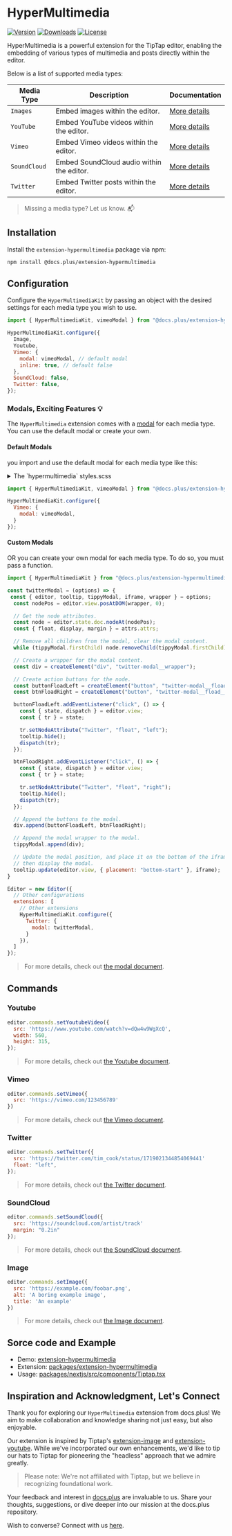 # HyperMultimedia

[![Version](https://img.shields.io/npm/v/@docs.plus/extension-hypermultimedia.svg?label=version)](https://www.npmjs.com/package/@docs.plus/extension-hypermultimedia)
[![Downloads](https://img.shields.io/npm/dm/@docs.plus/extension-hypermultimedia.svg)](https://npmcharts.com/compare/@docs.plus/extension-hypermultimedia)
[![License](https://img.shields.io/npm/l/@docs.plus/extension-hypermultimedia.svg)](https://www.npmjs.com/package/@docs.plus/extension-hypermultimedia)

HyperMultimedia is a powerful extension for the TipTap editor, enabling the embedding of various types of multimedia and posts directly within the editor.

Below is a list of supported media types:

| Media Type  | Description                                    | Documentation                    |
|-------------|------------------------------------------------|---------------------------------------|
| `Images`      | Embed images within the editor.                | [More details](./src/nodes/image/)    |
| `YouTube`     | Embed YouTube videos within the editor.        | [More details](./src/nodes/youtube/)  |
| `Vimeo`       | Embed Vimeo videos within the editor.          | [More details](./src/nodes/vimeo/)    |
| `SoundCloud`  | Embed SoundCloud audio within the editor.      | [More details](./src/nodes/soundcloud/)|
| `Twitter`     | Embed Twitter posts within the editor.         | [More details](./src/nodes/twitter/)  |

> Missing a media type? Let us know. 📬

## Installation

Install the `extension-hypermultimedia` package via npm:

```bash
npm install @docs.plus/extension-hypermultimedia
```

## Configuration

Configure the `HyperMultimediaKit` by passing an object with the desired settings for each media type you wish to use.

```javascript
import { HyperMultimediaKit, vimeoModal } from "@docs.plus/extension-hypermultimedia";

HyperMultimediaKit.configure({
  Image,
  Youtube,
  Vimeo: {
    modal: vimeoModal, // default modal
    inline: true, // default false
  },
  SoundCloud: false,
  Twitter: false,
});
```

### Modals, Exciting Features 💡

The `HyperMultimedia` extension comes with a <u>modal</u> for each media type.
You can use the default modal or create your own.

#### Default Modals

you import and use the default modal for each media type like this:

<details>
<summary>The `hypermultimedia` styles.scss</summary>

```scss
.hypermultimedia {
  iframe {
    background-color: #fafafa;
  }

  &__resize-gripper {
    position: absolute;
    margin: 0;
    display: none;

    .media-resize-clamp {
      width: 10px;
      height: 10px;
      background-color: #1a73e8;
      border: 1px solid #fff;
      display: none;

      &--rotate {
        border-radius: 50%;
        position: absolute;
        top: -28px;
        left: 50%;
        transform: translateX(-50%);
        cursor: crosshair;

        &::after {
          content: "";
          position: absolute;
          left: 50%;
          transform: translateX(-50%);
          width: 1.5px;
          height: 30px;
          background-color: #1a73e8;
        }
      }

      &--left {
        position: absolute;
        top: 50%;
        left: -5px;
        transform: translateY(-50%);
        cursor: ew-resize;
      }

      &--right {
        position: absolute;
        top: 50%;
        right: -5px;
        transform: translateY(-50%);
        cursor: ew-resize;
      }

      &--top {
        position: absolute;
        top: -5px;
        left: 50%;
        transform: translateX(-50%);
        cursor: ns-resize;
      }

      &--bottom {
        position: absolute;
        bottom: -5px;
        left: 50%;
        transform: translateX(-50%);
        cursor: ns-resize;
      }

      &--top-left {
        position: absolute;
        top: -5px;
        left: -5px;
        cursor: nwse-resize;
      }

      &--top-right {
        position: absolute;
        top: -5px;
        right: -5px;
        cursor: nesw-resize;
      }

      &--bottom-left {
        position: absolute;
        bottom: -5px;
        left: -5px;
        cursor: nesw-resize;
      }

      &--bottom-right {
        position: absolute;
        bottom: -5px;
        right: -5px;
        cursor: nwse-resize;
      }
    }

    &--active {
      border: 1.5px solid #1a73e8;
      display: block;
      .media-resize-clamp {
        display: block;
      }
    }
  }

  &__modal {
    padding: 8px 8px;
    background-color: #fff;
    border-radius: 6px;
    display: flex;
    align-items: center;
    box-shadow: 0 4px 6px -1px rgba(0, 0, 0, 0.1), 0 2px 4px -1px rgba(0, 0, 0, 0.06);
    border: 1px solid rgba(0, 0, 0, 0.1);
    flex-direction: row;
    flex-wrap: wrap;
    justify-content: flex-start;

    &__divider {
      border-left: 2px solid #e5e7eb;
      height: 5px;
      margin: 6px 10px;
    }

    select {
      @apply border-gray-300 py-2 px-2 rounded-md;
      &:hover {
        background-color: #eee;
      }
    }

    button {
      border-color: #d1d5db;
      padding: 8px;
      border-radius: 0.375rem;
      &:hover {
        background-color: #eee;
      }
    }

    &__btn--resize {
      svg {
      }
    }

    &--active {
      background-color: #1a73e8;
      fill: #fff;
      &:hover {
        svg {
          fill: black;
        }
      }
      svg {
        fill: #fff;
      }
    }
  }
}
```

</details>

```javascript
import { HyperMultimediaKit, vimeoModal } from "@docs.plus/extension-hypermultimedia";

HyperMultimediaKit.configure({
  Vimeo: {
    modal: vimeoModal,
  }
});

```

#### Custom Modals

OR you can create your own modal for each media type. To do so, you must pass a function.

```javascript
import { HyperMultimediaKit } from "@docs.plus/extension-hypermultimedia";

const twitterModal = (options) => {
 const { editor, tooltip, tippyModal, iframe, wrapper } = options;
  const nodePos = editor.view.posAtDOM(wrapper, 0);

  // Get the node attributes.
  const node = editor.state.doc.nodeAt(nodePos);
  const { float, display, margin } = attrs.attrs;

  // Remove all children from the modal, clear the modal content.
  while (tippyModal.firstChild) node.removeChild(tippyModal.firstChild);

  // Create a wrapper for the modal content.
  const div = createElement("div", "twitter-modal__wrapper");

  // Create action buttons for the node.
  const buttonFloadLeft = createElement("button", "twitter-modal__fload__left");
  const btnFloadRight = createElement("button", "twitter-modal__fload__right");

  buttonFloadLeft.addEventListener("click", () => {
    const { state, dispatch } = editor.view;
    const { tr } = state;

    tr.setNodeAttribute("Twitter", "float", "left");
    tooltip.hide();
    dispatch(tr);
  });

  btnFloadRight.addEventListener("click", () => {
    const { state, dispatch } = editor.view;
    const { tr } = state;

    tr.setNodeAttribute("Twitter", "float", "right");
    tooltip.hide();
    dispatch(tr);
  });

  // Append the buttons to the modal.
  div.append(buttonFloadLeft, btnFloadRight);

  // Append the modal wrapper to the modal.
  tippyModal.append(div);

  // Update the modal position, and place it on the bottom of the iframe,
  // then display the modal.
  tooltip.update(editor.view, { placement: "bottom-start" }, iframe);
}

Editor = new Editor({
  // Other configurations
  extensions: [
    // Other extensions
    HyperMultimediaKit.configure({
      Twitter: {
        modal: twitterModal,
      }
    }),
  ]
});
```

> For more details, check out [the modal document](./src/modals/twitter).

## Commands

### Youtube

```js
editor.commands.setYoutubeVideo({
  src: 'https://www.youtube.com/watch?v=dQw4w9WgXcQ',
  width: 560,
  height: 315,
});
```

> For more details, check out [the Youtube document](./src/nodes/youtube/).

### Vimeo

```js
editor.commands.setVimeo({
  src: 'https://vimeo.com/123456789'
})
```

> For more details, check out [the Vimeo document](./src/nodes/vimeo/).

### Twitter

```js
editor.commands.setTwitter({
  src: 'https://twitter.com/tim_cook/status/1719021344854069441'
  float: "left",
});
```

> For more details, check out [the Twitter document](./src/nodes/twitter/).

### SoundCloud

```js
editor.commands.setSoundCloud({
  src: 'https://soundcloud.com/artist/track'
  margin: "0.2in"
});
```

> For more details, check out [the SoundCloud document](./src/nodes/soundcloud/).

### Image

```js
editor.commands.setImage({
  src: 'https://example.com/foobar.png',
  alt: 'A boring example image',
  title: 'An example'
})
```

> For more details, check out [the Image document](./src/nodes/image/).

## Sorce code and Example

- Demo: [extension-hypermultimedia](https://github.com/HMarzban/extension-hypermultimedia)
- Extension: [packages/extension-hypermultimedia](https://github.com/HMarzban/extension-hypermultimedia/tree/main/packages/extension-hypermultimedia)
- Usage: [packages/nextjs/src/components/Tiptap.tsx](https://github.com/HMarzban/extension-hypermultimedia/blob/main/packages/nextjs/src/components/Tiptap.tsx)

## Inspiration and Acknowledgment, Let's Connect

Thank you for exploring our `HyperMultimedia` extension from docs.plus! We aim to make collaboration and knowledge sharing not just easy, but also enjoyable.

Our extension is inspired by Tiptap's [extension-image](https://tiptap.dev/api/nodes/image) and [extension-youtube](https://tiptap.dev/api/nodes/youtube). While we've incorporated our own enhancements, we'd like to tip our hats to Tiptap for pioneering the "headless" approach that we admire greatly.

> Please note: We're not affiliated with Tiptap, but we believe in recognizing foundational work.

Your feedback and interest in [docs.plus](https://github.com/docs-plus/docs.plus) are invaluable to us. Share your thoughts, suggestions, or dive deeper into our mission at the docs.plus repository.

Wish to converse?
Connect with us [here](https://github.com/docs-plus/docs.plus#-connect-with-us).
